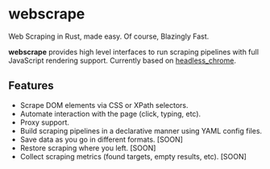 # webscrape

Web Scraping in Rust, made easy. Of course, Blazingly Fast. 

**webscrape** provides high level interfaces to run scraping pipelines with full JavaScript rendering support. Currently based on [headless_chrome]().

## Features

- Scrape DOM elements via CSS or XPath selectors.
- Automate interaction with the page (click, typing, etc).
- Proxy support.
- Build scraping pipelines in a declarative manner using YAML config files.
- Save data as you go in different formats. [SOON]
- Restore scraping where you left. [SOON]
- Collect scraping metrics (found targets, empty results, etc). [SOON]

